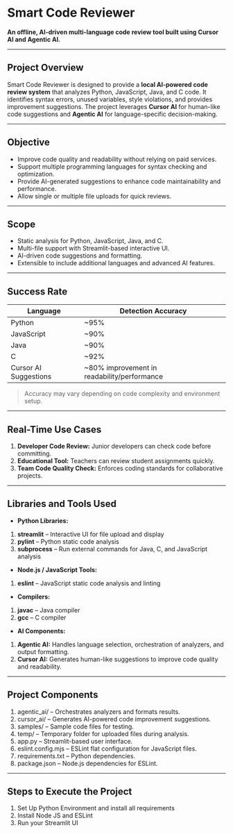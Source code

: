 # Smart Code Reviewer

**An offline, AI-driven multi-language code review tool built using Cursor AI and Agentic AI.**

---

## **Project Overview**

Smart Code Reviewer is designed to provide a **local AI-powered code review system** that analyzes Python, JavaScript, Java, and C code. It identifies syntax errors, unused variables, style violations, and provides improvement suggestions. The project leverages **Cursor AI** for human-like code suggestions and **Agentic AI** for language-specific decision-making.

---

## **Objective**

- Improve code quality and readability without relying on paid services.
- Support multiple programming languages for syntax checking and optimization.
- Provide AI-generated suggestions to enhance code maintainability and performance.
- Allow single or multiple file uploads for quick reviews.

---

## **Scope**

- Static analysis for Python, JavaScript, Java, and C.
- Multi-file support with Streamlit-based interactive UI.
- AI-driven code suggestions and formatting.
- Extensible to include additional languages and advanced AI features.

---

## **Success Rate**

| Language      | Detection Accuracy |
|---------------|------------------|
| Python        | ~95%             |
| JavaScript    | ~90%             |
| Java          | ~90%             |
| C             | ~92%             |
| Cursor AI Suggestions | ~80% improvement in readability/performance |

> Accuracy may vary depending on code complexity and environment setup.

---

## **Real-Time Use Cases**

1. **Developer Code Review:** Junior developers can check code before committing.
2. **Educational Tool:** Teachers can review student assignments quickly.
3. **Team Code Quality Check:** Enforces coding standards for collaborative projects.

---

## **Libraries and Tools Used**
- **Python Libraries:**
1. **streamlit** – Interactive UI for file upload and display
2. **pylint** – Python static code analysis
3. **subprocess** – Run external commands for Java, C, and JavaScript analysis

- **Node.js / JavaScript Tools:**
1. **eslint** – JavaScript static code analysis and linting

- **Compilers:**
1. **javac** – Java compiler
2. **gcc** – C compiler

- **AI Components:**
1. **Agentic AI:** Handles language selection, orchestration of analyzers, and output formatting.
2. **Cursor AI:** Generates human-like suggestions to improve code quality and readability.

---

## **Project Components**
1. agentic_ai/ – Orchestrates analyzers and formats results.
2. cursor_ai/ – Generates AI-powered code improvement suggestions.
3. samples/ – Sample code files for testing.
4. temp/ – Temporary folder for uploaded files during analysis.
5. app.py – Streamlit-based user interface.
6. eslint.config.mjs – ESLint flat configuration for JavaScript files.
7. requirements.txt – Python dependencies.
8. package.json – Node.js dependencies for ESLint.

---

## **Steps to Execute the Project**
1. Set Up Python Environment and install all requirements
2. Install Node JS and ESLint
3. Run your Streamlit UI


